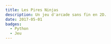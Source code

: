 ```yaml
---
title: Les Pires Ninjas
description: Un jeu d'arcade sans fin en 2D.
date: 2017-05-01
badges:
  - Python
  - Jeu
---
```


